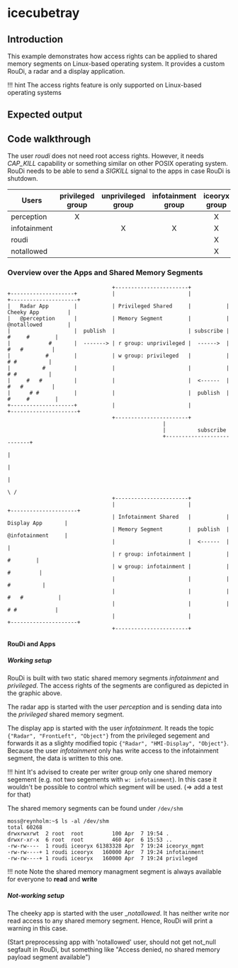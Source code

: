 # icecubetray

## Introduction

This example demonstrates how access rights can be applied to shared memory segments on Linux-based operating system.
It provides a custom RouDi, a radar and a display application.

!!! hint
    The access rights feature is only supported on Linux-based operating systems


## Expected output

<!-- Add asciinema link here -->

## Code walkthrough

The user _roudi_ does not need root access rights. However, it needs _CAP\_KILL_ capability or something similar on
other POSIX operating system. RouDi needs to be able to send a _SIGKILL_ signal to the apps in case RouDi is shutdown.

| Users        | privileged group | unprivileged group | infotainment group |   iceoryx group    |
|--------------|:----------------:|:------------------:|:------------------:|:------------------:|
| perception   |        X         |                    |                    |         X          |
| infotainment |                  |         X          |         X          |         X          |
| roudi        |                  |                    |                    |         X          |
| notallowed   |                  |                    |                    |         X          |

### Overview over the Apps and Shared Memory Segments

```
                                 +-----------------------+
+--------------------+           |                       |           +---------------------+
|   Radar App        |           | Privileged Shared     |           |  Cheeky App         |
|   @perception      |           | Memory Segment        |           |  @notallowed        |
|                    |  publish  |                       | subscribe |      #     #        |
|            #       |  -------> | r group: unprivileged |  ------>  |       #   #         |
|           #        |           | w group: privileged   |           |        # #          |
|          #         |           |                       |           |        # #          |
|     #   #          |           |                       |  <------  |       #   #         |
|      # #           |           |                       |  publish  |      #     #        |
+--------------------+           |                       |           +---------------------+
                                 +-----------------------+
                                                 |
                                                 |          subscribe
                                                 +---------------------------+
                                                                             |
                                                                             |
                                                                             |
                                                                            \ /
                                 +-----------------------+
                                 |                       |           +---------------------+
                                 | Infotainment Shared   |           |   Display App       |
                                 | Memory Segment        |  publish  |   @infotainment     |
                                 |                       |  <------  |                     |
                                 | r group: infotainment |           |            #        |
                                 | w group: infotainment |           |           #         |
                                 |                       |           |          #          |
                                 |                       |           |     #   #           |
                                 |                       |           |      # #            |
                                 |                       |           +---------------------+
                                 +-----------------------+
```

#### RouDi and Apps


##### Working setup

RouDi is built with two static shared memory segments _infotainment_ and _privileged_. The access rights of the segments are configured as depicted in the graphic above.

The radar app is started with the user _perception_ and is sending data into the _privileged_ shared memory segment.

The display app is started with the user _infotainment_. It reads the topic `{"Radar", "FrontLeft", "Object"}` from the privileged segement and forwards it as a slighty modified topic `{"Radar", "HMI-Display", "Object"}`. Because the user _infotainment_ only has write access to the infotainment segment, the data is written to this one.

!!! hint
    It's advised to create per writer group only one shared memory segement (e.g. not two segements with `w: infotainment`).
    In this case it wouldn't be possible to control which segment will be used. (=> add a test for that)

The shared memory segments can be found under `/dev/shm`

```
moss@reynholm:~$ ls -al /dev/shm
total 60268
drwxrwxrwt  2 root  root         100 Apr  7 19:54 .
drwxr-xr-x  6 root  root         460 Apr  6 15:53 ..
-rw-rw----  1 roudi iceoryx 61383328 Apr  7 19:24 iceoryx_mgmt
-rw-rw----+ 1 roudi iceoryx   160000 Apr  7 19:24 infotainment
-rw-rw----+ 1 roudi iceoryx   160000 Apr  7 19:24 privileged
```

!!! note
    Note the shared memory managment segment is always available for everyone to **read** and **write**

##### Not-working setup

The cheeky app is started with the user __notallowed_. It has neither write nor read access to any shared memory segment. Hence, RouDi will print a warning in this case.

(Start preprocessing app with 'notallowed' user, should not get not_null segfault in RouDi, but something like "Access denied, no shared memory payload segment available")

